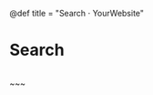 @def title = "Search ⋅ YourWebsite"

# Search

~~~<span id="resultCount"></span>~~~

~~~
<div id="searchResults"></div>
~~~